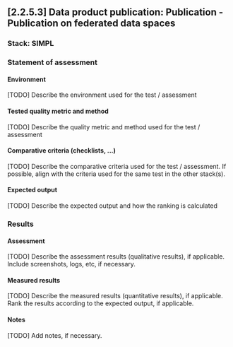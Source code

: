 ## [2.2.5.3] Data product publication: Publication - Publication on federated data spaces
### Stack: SIMPL

### Statement of assessment
#### Environment
[TODO] Describe the environment used for the test / assessment

#### Tested quality metric and method
[TODO] Describe the quality metric and method used for the test / assessment

#### Comparative criteria (checklists, ...)
[TODO] Describe the comparative criteria used for the test / assessment. If possible, align with the criteria used for the same test in the other stack(s).

#### Expected output
[TODO] Describe the expected output and how the ranking is calculated

### Results
#### Assessment
[TODO] Describe the assessment results (qualitative results), if applicable. Include screenshots, logs, etc, if necessary.

#### Measured results
[TODO] Describe the measured results (quantitative results), if applicable. Rank the results according to the expected output, if applicable.

#### Notes
[TODO] Add notes, if necessary.